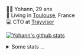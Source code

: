 <p>
  👨🏻 <bold>Yohann</bold>, 29 ans<br/>
  💼 Living in <a href="https://www.google.com/maps?q=toulouse">Toulouse</a>, France<br/>
  💻 CTO at <a href="https://trayvisor.com/">Trayvisor</a><br/>
</p>

<a href="https://github.com/anuraghazra/github-readme-stats"><img align="center" src="https://github-readme-stats-dviw-8taegaswk-yohann84ls-projects.vercel.app//api?username=yohann84L&show_icons=true&include_all_commits=true" alt="Yohann's github stats" /> </a>


<details>
  <summary>Some stats ...</summary><br/>
  

<!--START_SECTION:waka-->
![Code Time](http://img.shields.io/badge/Code%20Time-1%2C194%20hrs%2037%20mins-blue)

![Profile Views](http://img.shields.io/badge/Profile%20Views-0-blue)

**🐱 My GitHub Data** 

> 📦 440.9 kB Used in GitHub's Storage 
 > 
> 🏆 145 Contributions in the Year 2025
 > 
> 🚫 Not Opted to Hire
 > 
> 📜 26 Public Repositories 
 > 
> 🔑 21 Private Repositories 
 > 
**I'm an Early 🐤** 

```text
🌞 Morning                18907 commits       ████████░░░░░░░░░░░░░░░░░   30.59 % 
🌆 Daytime                35285 commits       ██████████████░░░░░░░░░░░   57.08 % 
🌃 Evening                7487 commits        ███░░░░░░░░░░░░░░░░░░░░░░   12.11 % 
🌙 Night                  133 commits         ░░░░░░░░░░░░░░░░░░░░░░░░░   00.22 % 
```
📅 **I'm Most Productive on Wednesday** 

```text
Monday                   11536 commits       █████░░░░░░░░░░░░░░░░░░░░   18.66 % 
Tuesday                  11542 commits       █████░░░░░░░░░░░░░░░░░░░░   18.67 % 
Wednesday                13040 commits       █████░░░░░░░░░░░░░░░░░░░░   21.10 % 
Thursday                 12547 commits       █████░░░░░░░░░░░░░░░░░░░░   20.30 % 
Friday                   11967 commits       █████░░░░░░░░░░░░░░░░░░░░   19.36 % 
Saturday                 409 commits         ░░░░░░░░░░░░░░░░░░░░░░░░░   00.66 % 
Sunday                   771 commits         ░░░░░░░░░░░░░░░░░░░░░░░░░   01.25 % 
```


📊 **This Week I Spent My Time On** 

```text
🕑︎ Time Zone: Europe/Paris

💬 Programming Languages: 
JavaScript               2 hrs 46 mins       █████████████████░░░░░░░░   67.97 % 
TOML                     23 mins             ██░░░░░░░░░░░░░░░░░░░░░░░   09.66 % 
Python                   22 mins             ██░░░░░░░░░░░░░░░░░░░░░░░   09.07 % 
Bash                     16 mins             ██░░░░░░░░░░░░░░░░░░░░░░░   06.74 % 
TypeScript               11 mins             █░░░░░░░░░░░░░░░░░░░░░░░░   04.62 % 

🔥 Editors: 
VS Code                  3 hrs 58 mins       ████████████████████████░   97.15 % 
Windsurf                 6 mins              █░░░░░░░░░░░░░░░░░░░░░░░░   02.73 % 
Zed                      0 secs              ░░░░░░░░░░░░░░░░░░░░░░░░░   00.12 % 

💻 Operating System: 
Mac                      4 hrs 5 mins        █████████████████████████   100.00 % 
```

**I Mostly Code in Python** 

```text
Python                   25 repos            █████████████░░░░░░░░░░░░   53.19 % 
Jupyter Notebook         4 repos             ██░░░░░░░░░░░░░░░░░░░░░░░   08.51 % 
JavaScript               3 repos             ██░░░░░░░░░░░░░░░░░░░░░░░   06.38 % 
HTML                     2 repos             █░░░░░░░░░░░░░░░░░░░░░░░░   04.26 % 
Shell                    1 repo              █░░░░░░░░░░░░░░░░░░░░░░░░   02.13 % 
```




 Last Updated on 05/02/2025 00:37:40 UTC
<!--END_SECTION:waka-->
